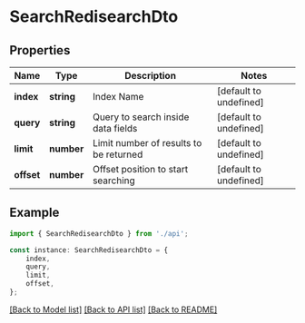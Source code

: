 # SearchRedisearchDto


## Properties

Name | Type | Description | Notes
------------ | ------------- | ------------- | -------------
**index** | **string** | Index Name | [default to undefined]
**query** | **string** | Query to search inside data fields | [default to undefined]
**limit** | **number** | Limit number of results to be returned | [default to undefined]
**offset** | **number** | Offset position to start searching | [default to undefined]

## Example

```typescript
import { SearchRedisearchDto } from './api';

const instance: SearchRedisearchDto = {
    index,
    query,
    limit,
    offset,
};
```

[[Back to Model list]](../README.md#documentation-for-models) [[Back to API list]](../README.md#documentation-for-api-endpoints) [[Back to README]](../README.md)
